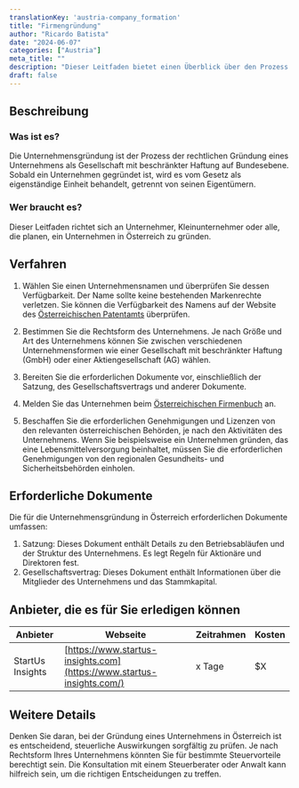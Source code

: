 ```yaml
---
translationKey: 'austria-company_formation'
title: "Firmengründung"
author: "Ricardo Batista"
date: "2024-06-07"
categories: ["Austria"]
meta_title: ""
description: "Dieser Leitfaden bietet einen Überblick über den Prozess und die Anforderungen im Zusammenhang mit der Gründung eines Unternehmens in Österreich."
draft: false
---
```


## Beschreibung
### Was ist es?
Die Unternehmensgründung ist der Prozess der rechtlichen Gründung eines Unternehmens als Gesellschaft mit beschränkter Haftung auf Bundesebene. Sobald ein Unternehmen gegründet ist, wird es vom Gesetz als eigenständige Einheit behandelt, getrennt von seinen Eigentümern.

### Wer braucht es?
Dieser Leitfaden richtet sich an Unternehmer, Kleinunternehmer oder alle, die planen, ein Unternehmen in Österreich zu gründen.

## Verfahren
1. Wählen Sie einen Unternehmensnamen und überprüfen Sie dessen Verfügbarkeit. Der Name sollte keine bestehenden Markenrechte verletzen. Sie können die Verfügbarkeit des Namens auf der Website des [Österreichischen Patentamts](https://www.patentamt.at/) überprüfen.

2. Bestimmen Sie die Rechtsform des Unternehmens. Je nach Größe und Art des Unternehmens können Sie zwischen verschiedenen Unternehmensformen wie einer Gesellschaft mit beschränkter Haftung (GmbH) oder einer Aktiengesellschaft (AG) wählen.

3. Bereiten Sie die erforderlichen Dokumente vor, einschließlich der Satzung, des Gesellschaftsvertrags und anderer Dokumente.

4. Melden Sie das Unternehmen beim [Österreichischen Firmenbuch](https://www.justiz.gv.at/web2013/html/default/2c9484852308c2a601240b73af3c13a8.de.html) an.

5. Beschaffen Sie die erforderlichen Genehmigungen und Lizenzen von den relevanten österreichischen Behörden, je nach den Aktivitäten des Unternehmens. Wenn Sie beispielsweise ein Unternehmen gründen, das eine Lebensmittelversorgung beinhaltet, müssen Sie die erforderlichen Genehmigungen von den regionalen Gesundheits- und Sicherheitsbehörden einholen.

## Erforderliche Dokumente
Die für die Unternehmensgründung in Österreich erforderlichen Dokumente umfassen:
1. Satzung: Dieses Dokument enthält Details zu den Betriebsabläufen und der Struktur des Unternehmens. Es legt Regeln für Aktionäre und Direktoren fest.
2. Gesellschaftsvertrag: Dieses Dokument enthält Informationen über die Mitglieder des Unternehmens und das Stammkapital.

## Anbieter, die es für Sie erledigen können

| Anbieter         |  Webseite         | Zeitrahmen  | Kosten |
| ---------------- | ----------------- | ----------  | ------ |
| StartUs Insights | [https://www.startus-insights.com](https://www.startus-insights.com/) | x Tage | $X |

## Weitere Details
Denken Sie daran, bei der Gründung eines Unternehmens in Österreich ist es entscheidend, steuerliche Auswirkungen sorgfältig zu prüfen. Je nach Rechtsform Ihres Unternehmens könnten Sie für bestimmte Steuervorteile berechtigt sein. Die Konsultation mit einem Steuerberater oder Anwalt kann hilfreich sein, um die richtigen Entscheidungen zu treffen.